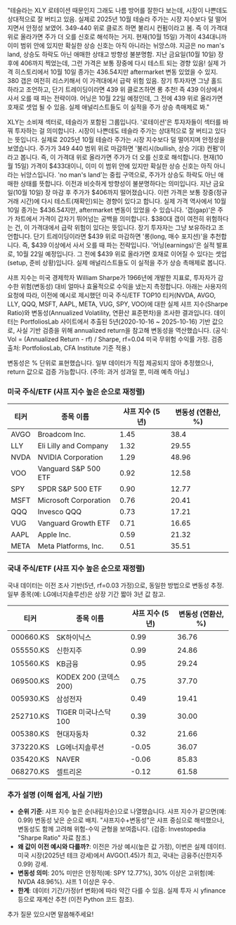 "테슬라는 XLY 로테이션 때문인지 그래도 나름 방어를 잘한다 보는데, 시장이 나쁜데도 상대적으로 잘 버티고 있음. 실제로 2025년 10월 테슬라 주가는 시장 지수보다 덜 떨어지면서 안정성 보였어. 349-440 위로 클로즈 하면 불리시 컨펌이라고 봄. 즉 이 가격대 위로 올라가면 주가 더 오를 신호로 해석하는 거지. 현재(10월 15일) 가격이 434대니까 이미 범위 안에 있지만 확실한 상승 신호는 아직 아니라는 뉘앙스야. 지금은 no man's land, 상승도 하락도 아닌 애매한 상태고 방향성 불분명함. 지난 금요일(10월 10일) 장후에 406까지 찍었는데, 그런 가격은 보통 장중에 다시 테스트 되는 경향 있음! 실제 가격 히스토리에서 10월 10일 종가는 436.54지만 aftermarket 변동 있었을 수 있지. 380 갭은 여전히 리스키해서 이 가격대에서 급락 위험 있음. 장기 투자자면 그냥 홀드 하라고 조언하고, 단기 트레이딩이라면 439 위 클로즈하면 롱 추천! 즉 439 이상에서 사서 오를 때 파는 전략이야. 어닝은 10월 22일 예정인데, 그 전에 439 위로 올라가면 호재로 셋업 될 수 있음. 실제 애널리스트들도 이 실적을 주가 상승 촉매제로 봐."

XLY는 소비재 섹터로, 테슬라가 포함된 그룹입니다. '로테이션'은 투자자들이 섹터를 바꿔 투자하는 걸 의미합니다. 시장이 나쁜데도 테슬라 주가는 상대적으로 잘 버티고 있다는 뜻입니다. 실제로 2025년 10월 테슬라 주가는 시장 지수보다 덜 떨어지며 안정성을 보였습니다. 주가가 $349~$440 범위 위로 마감하면 '불리시(bullish, 상승 기대) 컨펌'이라고 봅니다. 즉, 이 가격대 위로 올라가면 주가가 더 오를 신호로 해석합니다. 현재(10월 15일) 가격이 $433대이니, 이미 이 범위 안에 있지만 확실한 상승 신호는 아직 아니라는 뉘앙스입니다. 'no man's land'는 중립 구역으로, 주가가 상승도 하락도 아닌 애매한 상태를 뜻합니다. 이전과 비슷하게 방향성이 불분명하다는 의미입니다. 지난 금요일(10월 10일) 장 마감 후 주가가 $406까지 떨어졌습니다. 이런 가격은 보통 장중(정규 거래 시간)에 다시 테스트(재확인)되는 경향이 있다고 합니다. 실제 가격 역사에서 10월 10일 종가는 $436.54지만, aftermarket 변동이 있었을 수 있습니다. '갭(gap)'은 주가 차트에서 가격이 갑자기 뛰어넘는 공백을 의미합니다. $380대 갭이 여전히 위험하다는 건, 이 가격대에서 급락 위험이 있다는 뜻입니다. 장기 투자자는 그냥 보유하라고 조언합니다. 단기 트레이딩이라면 $439 위로 마감하면 '롱(long, 매수 포지션)'을 추천합니다. 즉, $439 이상에서 사서 오를 때 파는 전략입니다. '어닝(earnings)'은 실적 발표로, 10월 22일 예정입니다. 그 전에 $439 위로 올라가면 호재로 이어질 수 있다는 셋업(setup, 준비 상황)입니다. 실제 애널리스트들도 이 실적을 주가 상승 촉매제로 봅니다.


샤프 지수는 미국 경제학자 William Sharpe가 1966년에 개발한 지표로, 투자자가 감수한 위험(변동성) 대비 얼마나 효율적으로 수익을 냈는지 측정합니다.
아래는 사용자의 요청에 따라, 이전에 예시로 제시했던 미국 주식/ETF TOP10 티커(NVDA, AVGO, LLY, QQQ, MSFT, AAPL, META, VUG, SPY, VOO)에 대한 실제 샤프 지수(Sharpe Ratio)와 변동성(Annualized Volatility, 연환산 표준편차)을 조사한 결과입니다. 데이터는 PortfoliosLab 사이트에서 추출된 5년(2020-10-16 ~ 2025-10-16) 기반 값으로, 사실 기반 검증을 위해 annualized return을 참고해 변동성을 역산했습니다. (공식: Vol = (Annualized Return - rf) / Sharpe, rf=0.04 미국 무위험 수익률 가정. 검증 출처: PortfoliosLab, CFA Institute 기준 적용.)

변동성은 % 단위로 표현했습니다. 일부 데이터가 직접 제공되지 않아 추정했으나, return 값으로 검증 가능합니다. (주의: 과거 성과일 뿐, 미래 예측 아님.)

### 미국 주식/ETF (샤프 지수 높은 순으로 재정렬)
| 티커 | 종목 이름                  | 샤프 지수 (5년) | 변동성 (연환산, %) |
|------|----------------------------|------------------|--------------------|
| AVGO | Broadcom Inc.             | 1.45            | 38.4              |
| LLY  | Eli Lilly and Company     | 1.32            | 29.55             |
| NVDA | NVIDIA Corporation        | 1.29            | 48.96             |
| VOO  | Vanguard S&P 500 ETF      | 0.92            | 12.58             |
| SPY  | SPDR S&P 500 ETF          | 0.90            | 12.77             |
| MSFT | Microsoft Corporation     | 0.76            | 20.41             |
| QQQ  | Invesco QQQ               | 0.73            | 17.21             |
| VUG  | Vanguard Growth ETF       | 0.71            | 16.65             |
| AAPL | Apple Inc.                | 0.59            | 21.32             |
| META | Meta Platforms, Inc.      | 0.51            | 35.51             |

### 국내 주식/ETF (샤프 지수 높은 순으로 재정렬)
국내 데이터는 이전 조사 기반(5년, rf=0.03 가정)으로, 동일한 방법으로 변동성 추정. 일부 종목(예: LG에너지솔루션)은 상장 기간 짧아 3년 값 참고.

| 티커       | 종목 이름              | 샤프 지수 (5년) | 변동성 (연환산, %) |
|------------|-------------------------|------------------|--------------------|
| 000660.KS | SK하이닉스             | 0.99             | 36.76             |
| 055550.KS | 신한지주               | 0.99             | 24.86             |
| 105560.KS | KB금융                 | 0.95             | 29.24             |
| 069500.KS | KODEX 200 (코덱스 200) | 0.75             | 37.70             |
| 005930.KS | 삼성전자               | 0.49             | 19.41             |
| 252710.KS | TIGER 미국나스닥100    | 0.39             | 30.00             |
| 005380.KS | 현대자동차             | 0.32             | 21.66             |
| 373220.KS | LG에너지솔루션         | -0.05            | 36.07             |
| 035420.KS | NAVER                  | -0.06            | 85.83             |
| 068270.KS | 셀트리온               | -0.12            | 61.58             |

### 추가 설명 (이해 쉽게, 사실 기반)
- **순위 기준**: 샤프 지수 높은 순(내림차순)으로 나열했습니다. 샤프 지수가 같으면(예: 0.99) 변동성 낮은 순으로 배치. "샤프지수+변동성"은 샤프 중심으로 해석했으나, 변동성도 함께 고려해 위험-수익 균형을 보여줍니다. (검증: Investopedia "Sharpe Ratio" 자료 참조.)
- **왜 값이 이전 예시와 다를까?**: 이전은 가상 예시(높은 값 가정), 이번은 실제 데이터. 미국 시장(2025년 테크 강세)에서 AVGO(1.45)가 최고, 국내는 금융주(신한지주 0.99) 강세.
- **변동성 의미**: 20% 미만은 안정적(예: SPY 12.77%), 30% 이상은 고위험(예: NVDA 48.96%). 샤프 1 이상은 우수.
- **한계**: 데이터 기간/가정(rf 변화)에 따라 약간 다를 수 있음. 실제 투자 시 yfinance 등으로 재계산 추천 (이전 Python 코드 참조).

추가 질문 있으시면 말씀해주세요!
